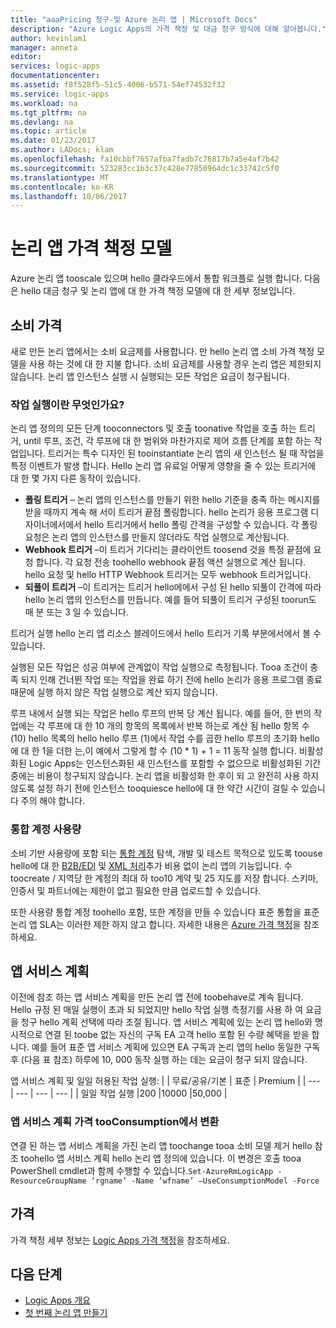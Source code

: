 ```yaml
---
title: "aaaPricing 청구-및 Azure 논리 앱 | Microsoft Docs"
description: "Azure Logic Apps의 가격 책정 및 대금 청구 방식에 대해 알아봅니다."
author: kevinlam1
manager: anneta
editor: 
services: logic-apps
documentationcenter: 
ms.assetid: f8f528f5-51c5-4006-b571-54ef74532f32
ms.service: logic-apps
ms.workload: na
ms.tgt_pltfrm: na
ms.devlang: na
ms.topic: article
ms.date: 01/23/2017
ms.author: LADocs; klam
ms.openlocfilehash: fa10cbbf7657afba7fadb7c76817b7a5e4af7b42
ms.sourcegitcommit: 523283cc1b3c37c428e77850964dc1c33742c5f0
ms.translationtype: MT
ms.contentlocale: ko-KR
ms.lasthandoff: 10/06/2017
---
```

# <a name="logic-apps-pricing-model"></a>논리 앱 가격 책정 모델
Azure 논리 앱 tooscale 있으며 hello 클라우드에서 통합 워크플로 실행 합니다.  다음은 hello 대금 청구 및 논리 앱에 대 한 가격 책정 모델에 대 한 세부 정보입니다.
## <a name="consumption-pricing"></a>소비 가격
새로 만든 논리 앱에서는 소비 요금제를 사용합니다. 만 hello 논리 앱 소비 가격 책정 모델을 사용 하는 것에 대 한 지불 합니다.  소비 요금제를 사용할 경우 논리 앱은 제한되지 않습니다.
논리 앱 인스턴스 실행 시 실행되는 모든 작업은 요금이 청구됩니다.
### <a name="what-are-action-executions"></a>작업 실행이란 무엇인가요?
논리 앱 정의의 모든 단계 tooconnectors 및 호출 toonative 작업을 호출 하는 트리거, until 루프, 조건, 각 루프에 대 한 범위와 마찬가지로 제어 흐름 단계를 포함 하는 작업입니다.
트리거는 특수 디자인 된 tooinstantiate 논리 앱의 새 인스턴스 될 때 작업을 특정 이벤트가 발생 합니다.  Hello 논리 앱 유료일 어떻게 영향을 줄 수 있는 트리거에 대 한 몇 가지 다른 동작이 있습니다.
* **폴링 트리거** – 논리 앱의 인스턴스를 만들기 위한 hello 기준을 충족 하는 메시지를 받을 때까지 계속 해 서이 트리거 끝점 폴링합니다.  hello 논리가 응용 프로그램 디자이너에서에서 hello 트리거에서 hello 폴링 간격을 구성할 수 있습니다.  각 폴링 요청은 논리 앱의 인스턴스를 만들지 않더라도 작업 실행으로 계산됩니다.
* **Webhook 트리거** –이 트리거 기다리는 클라이언트 toosend 것을 특정 끝점에 요청 합니다.  각 요청 전송 toohello webhook 끝점 액션 실행으로 계산 됩니다. hello 요청 및 hello HTTP Webhook 트리거는 모두 webhook 트리거입니다.
* **되풀이 트리거** –이 트리거는 트리거 hello에에서 구성 된 hello 되풀이 간격에 따라 hello 논리 앱의 인스턴스를 만듭니다.  예를 들어 되풀이 트리거 구성된 toorun도 매 분 또는 3 일 수 있습니다.

트리거 실행 hello 논리 앱 리소스 블레이드에서 hello 트리거 기록 부분에서에서 볼 수 있습니다.

실행된 모든 작업은 성공 여부에 관계없이 작업 실행으로 측정됩니다.  Tooa 조건이 충족 되지 인해 건너뛴 작업 또는 작업을 완료 하기 전에 hello 논리가 응용 프로그램 종료 때문에 실행 하지 않은 작업 실행으로 계산 되지 않습니다.

루프 내에서 실행 되는 작업은 hello 루프의 반복 당 계산 됩니다.  예를 들어, 한 번의 작업에는 각 루프에 대 한 10 개의 항목의 목록에서 반복 하는로 계산 됨 hello 항목 수 (10) hello 목록의 hello hello 루프 (1)에서 작업 수를 곱한 hello 루프의 초기화 hello에 대 한 1을 더한 는,이 예에서 그렇게 할 수 (10 * 1) + 1 = 11 동작 실행 합니다.
비활성화된 Logic Apps는 인스턴스화된 새 인스턴스를 포함할 수 없으므로 비활성화된 기간 중에는 비용이 청구되지 않습니다.  논리 앱을 비활성화 한 후이 되 고 완전히 사용 하지 않도록 설정 하기 전에 인스턴스 tooquiesce hello에 대 한 약간 시간이 걸릴 수 있습니다 주의 해야 합니다.
### <a name="integration-account-usage"></a>통합 계정 사용량
소비 기반 사용량에 포함 되는 [통합 계정](logic-apps-enterprise-integration-create-integration-account.md) 탐색, 개발 및 테스트 목적으로 있도록 toouse hello에 대 한 [B2B/EDI](logic-apps-enterprise-integration-b2b.md) 및 [XML 처리](logic-apps-enterprise-integration-xml.md)추가 비용 없이 논리 앱의 기능입니다. 수 toocreate / 지역당 한 계정의 최대 하 too10 계약 및 25 지도를 저장 합니다. 스키마, 인증서 및 파트너에는 제한이 없고 필요한 만큼 업로드할 수 있습니다.

또한 사용량 통합 계정 toohello 포함, 또한 계정을 만들 수 있습니다 표준 통합을 표준 논리 앱 SLA는 이러한 제한 하지 않고 합니다. 자세한 내용은 [Azure 가격 책정](https://azure.microsoft.com/pricing/details/logic-apps)을 참조하세요.

## <a name="app-service-plans"></a>앱 서비스 계획
이전에 참조 하는 앱 서비스 계획을 만든 논리 앱 전에 toobehave로 계속 됩니다. Hello 규정 된 매일 실행이 초과 되 되었지만 hello 작업 실행 측정기를 사용 하 여 요금을 청구 hello 계획 선택에 따라 조절 됩니다.
앱 서비스 계획에 있는 논리 앱 hello와 명시적으로 연결 된 toobe 없는 자신의 구독 EA 고객 hello 포함 된 수량 혜택을 받을 합니다.  예를 들어 표준 앱 서비스 계획에 있으면 EA 구독과 논리 앱의 hello 동일한 구독 후 (다음 표 참조) 하루에 10, 000 동작 실행 하는 데는 요금이 청구 되지 않습니다. 

앱 서비스 계획 및 일일 허용된 작업 실행:
|  | 무료/공유/기본 | 표준 | Premium |
| --- | --- | --- | --- |
| 일일 작업 실행 |200 |10000 |50,000 |
### <a name="convert-from-app-service-plan-pricing-tooconsumption"></a>앱 서비스 계획 가격 tooConsumption에서 변환
연결 된 하는 앱 서비스 계획을 가진 논리 앱 toochange tooa 소비 모델 제거 hello 참조 toohello 앱 서비스 계획 hello 논리 앱 정의에 있습니다.  이 변경은 호출 tooa PowerShell cmdlet과 함께 수행할 수 있습니다.`Set-AzureRmLogicApp -ResourceGroupName ‘rgname’ -Name ‘wfname’ –UseConsumptionModel -Force`
## <a name="pricing"></a>가격
가격 책정 세부 정보는 [Logic Apps 가격 책정](https://azure.microsoft.com/pricing/details/logic-apps)을 참조하세요.

## <a name="next-steps"></a>다음 단계
* [Logic Apps 개요][whatis]
* [첫 번째 논리 앱 만들기][create]

[pricing]: https://azure.microsoft.com/pricing/details/logic-apps/
[whatis]: logic-apps-what-are-logic-apps.md
[create]: logic-apps-create-a-logic-app.md

